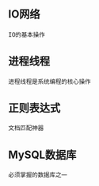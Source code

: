 ## IO网络
    IO的基本操作
    
## 进程线程
    进程线程是系统编程的核心操作
    
## 正则表达式
    文档匹配神器
    
## MySQL数据库
    必须掌握的数据库之一